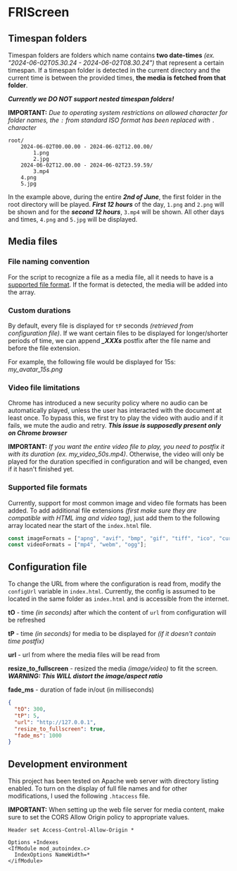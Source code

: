 # FRIScreen

## Timespan folders

Timespan folders are folders which name contains **two date-times**
*(ex. "2024-06-02T05.30.24 - 2024-06-02T08.30.24")* that represent
a certain timespan. If a timespan folder is detected in the current
directory and the current time is between the provided times, **the media
is fetched from that folder**.

***Currently we DO NOT support nested timespan folders!***

**IMPORTANT:** *Due to operating system restrictions on allowed character for folder names, the `:` from
standard ISO format has been replaced with `.` character*

```text
root/
    2024-06-02T00.00.00 - 2024-06-02T12.00.00/
        1.png
        2.jpg
    2024-06-02T12.00.00 - 2024-06-02T23.59.59/
        3.mp4
    4.png
    5.jpg
```

In the example above, during the entire ***2nd of June***, the first folder in the root directory
will be played. ***First 12 hours*** of the day, `1.png` and `2.png` will be shown and for the
***second 12 hours***, `3.mp4` will be shown. All other days and times, `4.png` and `5.jpg`
will be displayed.

## Media files

### File naming convention

For the script to recognize a file as a media file, all it needs to have is a
[supported file format](#supported-file-formats). If the format is detected, the media will be added into the array.

### Custom durations

By default, every file is displayed for `tP` seconds *(retrieved from configuration file)*. If we want certain files
to be displayed for longer/shorter periods of time, we can append ***_XXXs*** postfix after the file name and before
the file extension.

For example, the following file would be displayed for 15s: *my_avatar_15s.png*

### Video file limitations

Chrome has introduced a new security policy where no audio can be automatically played, unless the user has interacted
with the document at least once. To bypass this, we first try to play the video with audio and if it fails, we mute the
audio and retry. ***This issue is supposedly present only on Chrome browser***

**IMPORTANT:** *If you want the entire video file to play, you need to postfix it with its duration
(ex. my_video_50s.mp4)*. Otherwise, the video will only be played for the duration specified in configuration
and will be changed, even if it hasn't finished yet.

### Supported file formats

Currently, support for most common image and video file formats has been added. To add additional
file  extensions *(first make sure they are compatible with HTML img and video tag)*, just add them
to the following array located near the start of the `index.html` file.

```javascript
const imageFormats = ["apng", "avif", "bmp", "gif", "tiff", "ico", "cur", "jpg", "jpeg", "jfif", "pjpeg", "pjp", "png", "svg", "webp"];
const videoFormats = ["mp4", "webm", "ogg"];
```

## Configuration file

To change the URL from where the configuration is read from, modify the `configUrl` variable in `index.html`. Currently,
the config is assumed to be located in the same folder as `index.html` and is accessible from the internet.

**tO** - time *(in seconds)* after which the content of  `url` from configuration will be refreshed

**tP** - time *(in seconds)* for media to be displayed for *(if it doesn't contain time postfix)*

**url** - url from where the media files will be read from

**resize_to_fullscreen** - resized the media *(image/video)* to fit the screen. ***WARNING: This WILL distort the
image/aspect ratio***

**fade_ms** - duration of fade in/out (in milliseconds) 

```json
{
  "tO": 300,
  "tP": 5,
  "url": "http://127.0.0.1",
  "resize_to_fullscreen": true,
  "fade_ms": 1000
}
```

## Development environment

This project has been tested on Apache web server with directory listing enabled. To turn on the display
of full file names and for other modifications, I used the following `.htaccess` file.

**IMPORTANT:** When setting up the web file server for media content, make sure to set the CORS Allow Origin policy to
appropriate values.

```text
Header set Access-Control-Allow-Origin *

Options +Indexes
<IfModule mod_autoindex.c>
  IndexOptions NameWidth=*
</ifModule>
```